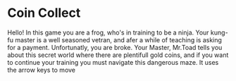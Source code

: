 # Coin Collect

Hello! In this game you are a frog, who's in training to be a ninja. Your kung-fu master is a well seasoned vetran, and afer a while of teaching is asking for a payment. Unfortunatly, you are broke. Your Master, Mr.Toad tells you about this secret world where there are plentifull gold coins, and if you want to continue your training you must navigate this dangerous maze.
It uses the arrow keys to move




